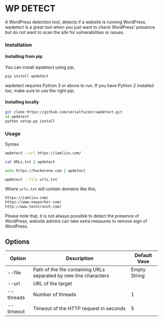 # WP DETECT
A WordPress detection tool, detects if a website is running WordPress. wpdetect is a great tool when you just want to check WordPress' presence but do not want to scan the site for vulnerabilities or issues.  
### Installation

#### Installing from pip
You can install wpdetect using pip,
```sh
pip install wpdetect
```
wpdetect requires Python 3 or above to run. If you have Python 2 installed too, make sure to use the right pip.

#### Installing locally

```sh
git clone https://github.com/serialfuzzer/wpdetect.git
cd wpdetect
python setup.py install
```


### Usage
Syntax


```sh
wpdetect --url https://iamlizu.com/
```


```sh
cat URLs.txt | wpdetect
```

```sh
echo https://hackerone.com | wpdetect
```


```sh
wpdetect --file urls.txt
```


Where `urls.txt` will contain domains like this,
```sh
https://iamlizu.com/
https://www.newyorker.com/
http://www.techcrunch.com/
```


Please note that, it is not always possible to detect the presence of WordPress, website admins can take extra measures to remove sign of WordPress.

## Options

| Option | Description | Default Vaue |
|--------|-------------|--------------|
| --file | Path of the file containing URLs separated by new line characters    | Empty String |
|  --url | URL of the target         |              |
|--threads| Number of threads|1|
|--timeout| Timeout of the HTTP request in seconds | 5 |
